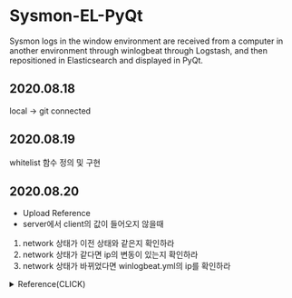 # Sysmon-EL-PyQt
Sysmon logs in the window environment are received from a computer in another environment through winlogbeat through Logstash, and then repositioned in Elasticsearch and displayed in PyQt.

## 2020.08.18 
 local -> git connected
## 2020.08.19
 whitelist 함수 정의 및 구현
## 2020.08.20
* Upload Reference </br>
* server에서 client의 값이 들어오지 않을때</br> 
 1. network 상태가 이전 상태와 같은지 확인하라
 2. network 상태가 같다면 ip의 변동이 있는지 확인하라
 3. network 상태가 바뀌었다면 winlogbeat.yml의 ip를 확인하라
 
<details>
<summary>Reference(CLICK)</summary>
 

<div markdown="1">

### docker ELK와 sysmon 연동


### 1. 개요


#### 1.1 아키텍처

1. 수집한 sysmon이벤트를 winlogbeat를 사용하여 ELK서버의 logstash로 전달
2. logstash는 sysmon이벤트를 elasticsearch에 전달
3. kibana로 elasticsearch의 데이터를 탐색


### 2. 서버설정
* 서버 버전: ubuntu 18.04LTS </br>
* docker, docker-compose 설치



#### 2.1 고정IP설정
- ubuntu18부터는 이전 ubunut와 다르게 IP설정이 변경됨 </br>
    

#### 2.2 도커 이미지 다운로드
```
$ git clone https://github.com/deviantony/docker-elk.git
$ sudo docker-compose build
```


#### 2.3 elasticsearch 설정
* X-Pack설정 일부 비활성화 <br/>

```
$ vi ./elasticsearch/config/elasticsearch.yml

cluster.name: "docker-cluster" 
network.host: 0.0.0.0 
discovery.type: single-node
```


#### 2.4 kibana 설정
```
$ vi ./kibana/config/kibana.yml

server.name: kibana
server.host: "0"
elasticsearch.hosts: [ "http://elasticsearch:9200" ]
xpack.monitoring.ui.container.elasticsearch.enabled: true
```


#### 2.5 logstash설정
```
$ vi ./logstash/config/logstash.yml

http.host: "0.0.0.0"
xpack.monitoring.elasticsearch.hosts: [ "http://elasticsearch:9200" ]
```

```
$ vi ./logstash/pipeline/logstash.conf

input {
    beats{
        port => 5000
    }    
}

output {
    elasticsearch {
        hosts => "elasticsearch:9200"
        user => "usernmaet"
        password => "password"
        index => "%{[@metadata][beat]}-%{+YYYY.MM.dd}"
        document_type => "%{[@metadata][type]}"
    }
}
```

#### 2.6 도커 컨테이너 실행
- d인자는 데몬실행(각 컨테이너가 백그라운드로 서비스 실행)
```
# sudo docker-compose up -d
```

> 컨테이너 기본포트
5000: Logstash TCP input
9200: Elasticsearch HTTP
9300: Elasticsearch TCP transport
5601: Kibana


#### 2.7 도커 컨테이너 종료
- 모든 도커 컨테이너 종료
```
# sudo docker-compose down
```


### 3. 악성코드 실행하는 가상머신 설정

#### 3.1 winlogbeat 설치&설정
- 다운로드:  [https://www.elastic.co/kr/downloads/beats/winlogbeat](https://www.elastic.co/kr/downloads/beats/winlogbeat)
![docker%20ELK%20sysmon/Untitled%201.png](docker%20ELK%20sysmon/Untitled%201.png)


- sysmon데이터 전송을 위한 winlogbeat.yml설정
```
winlogbeat.event_logs:
    - name: Microsoft-Windows-Sysmon/Operational

output.logstash:
    # The Logstash hosts
    hosts: ["우분투IP:5000"]
    index: winlogbeat
```    

#### 3.2 winlogbeat 설정 적용
- winlogbeat 설정파일 적용
```
PS> .\winlogbeat.exe -c .\winlogbeat.yml
```


#### 3.3 sysmon 실행
```
PS> .\sysmon.exe -i [sysmon설정파일.xml]
```
* 설정파일이 없으면 https://github.com/SwiftOnSecurity/sysmon-config/blob/master/sysmonconfig-export.xml 다운받아 사용


#### 3.4 winglobeat 실행
```
PS> .\install-service-winlogbeat.ps1
PS> start-service winlogbeat
```

### 4. 참고자료
* docker Sysmon-ELK: 
 https://github.com/choisungwook/malware/tree/master/01%20blue%20team/sysmon/01%20elk%EC%84%A4%EC%B9%98%2B%EC%97%B0%EB%8F%99
* Docker, ELK: https://judo0179.tistory.com/60
* Docker, ELK: https://github.com/deviantony/docker-elk
* winlogbeat: https://cyberwardog.blogspot.com/2017/02/setting-up-pentesting-i-mean-threat_87.html
* ubuntu18 고정 IP 설정: https://www.manualfactory.net/10455

</div>
</details>
